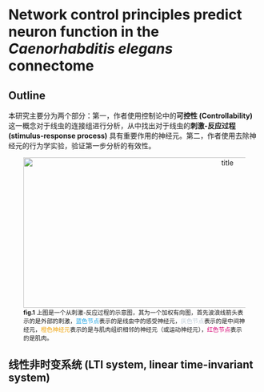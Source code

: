 # Network control principles predict neuron function in the _Caenorhabditis elegans_ connectome

## Outline
本研究主要分为两个部分：第一，作者使用控制论中的**可控性 (Controllability)** 这一概念对于线虫的连接组进行分析，从中找出对于线虫的**刺激-反应过程 (stimulus-response process)** 具有重要作用的神经元。第二，作者使用去除神经元的行为学实验，验证第一步分析的有效性。

<figure align="center" style="margin:0px 30px">
<img align="center" width="800" height="300"  src="https://new-pic-zpp.oss-cn-guangzhou.aliyuncs.com/pic/202312141907860.svg" title="title"/>
<figcaption style="text-align:left"><small><strong>fig.1</strong> 上图是一个从刺激-反应过程的示意图，其为一个加权有向图，首先波浪线箭头表示的是外部的刺激，<font style="color:#1AA1E2">蓝色节点</font>表示的是线虫中的感受神经元，<font style="color:#BAC8D3">灰色节点</font>表示的是中间神经元，<font style="color:#F0A309">橙色神经元</font>表示的是与肌肉组织相邻的神经元（或运动神经元），<font style="color:#D80273">红色节点</font>表示的是肌肉。</small></figcaption>
</figure>


## 线性非时变系统 (LTI system, linear time-invariant system)



